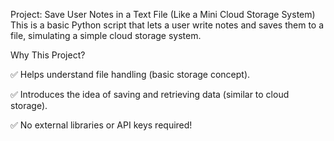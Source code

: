 Project: Save User Notes in a Text File (Like a Mini Cloud Storage System)
This is a basic Python script that lets a user write notes and saves them to a file, simulating a simple cloud storage system.

Why This Project?

✅ Helps understand file handling (basic storage concept).

✅ Introduces the idea of saving and retrieving data (similar to cloud storage).

✅ No external libraries or API keys required!
